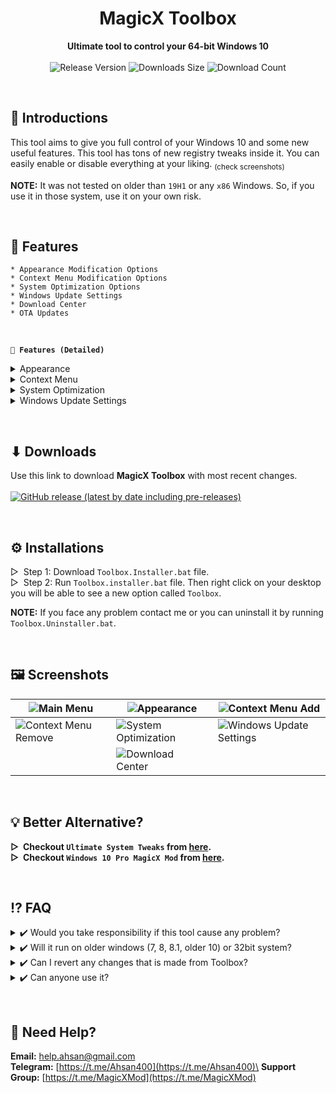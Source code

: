 <!-- 
  TODO:
      1. Add separate section for "Troubleshooting".
      2. Add "Latest Release Date".
      3. Add more FAQ
      4. Add more features and options
      5. Add application type (crack, official etc) in download center.
      6. Replace closed source tools (eg. SetACL) with open source tools
      7. Simplified codes even more
      8. Add unicode supports
      9. Make options more user friendly 
-->

<h1 align="center">MagicX Toolbox</h1>
<div align="center">
  <strong>Ultimate tool to control your 64-bit Windows 10</strong>
</div>
<br>
<div align="center">
  <!-- Release Version -->
    <img src="https://img.shields.io/github/tag/Ahsan40/MagicX-Toolbox?color=blue&label=Release&style=for-the-badge" alt="Release Version" />
  <!-- Last Updated (Does not show Date, Only month and year)-->
    <!-- <img src="https://img.shields.io/github/release-date/Ahsan40/MagicX-Toolbox?color=green&label=Updated&style=for-the-badge" alt="Release Date" /> -->
  <!-- Downloads Size -->
    <img src="https://img.shields.io/github/repo-size/Ahsan40/MagicX-Toolbox?color=orange&label=Size&style=for-the-badge" alt="Downloads Size" />
  <!-- Download counts -->
    <img src="https://img.shields.io/github/downloads/Ahsan40/MagicX-Toolbox/total?color=green&style=for-the-badge" alt="Download Count" />
</div>


&nbsp;
&nbsp;
## 💠 **Introductions**
  This tool aims to give you full control of your Windows 10 and some new useful features. This tool has tons of new registry tweaks inside it. You can easily enable or disable everything at your liking. <sub>(check screenshots)</sub>
  
  **NOTE:** It was not tested on older than `19H1` or any `x86` Windows. So, if you use it in those system, use it on your own risk. 

&nbsp;
&nbsp;
## 📜 **Features**
    * Appearance Modification Options
    * Context Menu Modification Options
    * System Optimization Options
    * Windows Update Settings
    * Download Center
    * OTA Updates

&nbsp;

**`🔹 Features (Detailed)`**

<details>
  <summary> Appearance</summary>

    * Enable/Disable Arrow Icon In Shortcut
    * Enable/Disable Action Center
    * Enable/Disable Old Battery Flyout UI
    * Enable/Disable Old Network Flyout UI
    * Enable/Disable Old Volume Control Flyout UI
    * Enable/Disable Taskbar
</details>
<details>
  <summary> Context Menu</summary>

    * Add/Remove Secure Delete
    * Add/Remove Secure Clean to Recycle Bin
    * Add/Remove Personalize Classic
    * Add/Remove Quick Access to Explorer Navigation Pane
    * Add/Remove Network to Explorer Navigation Pane
    * Add/Remove Print
    * Add/Remove BitLocker Options
    * Add/Remove Scan With Windows Defender
    * Add/Remove Pin to Quick Access
    * Add/Remove Pin to Start
    * Add/Remove Give Access
    * Add/Remove Include in Library
    * Add/Remove Open as Portable Devices
    * Add/Remove Restore Previous Versions
    * Add/Remove Burn Disc Image
    * Add/Remove Cast to Device
    * Add/Remove Share
</details>
<details>
  <summary> System Optimization</summary>

    * Enable/Disable Large System Cache (Only for 8GB+ RAM Users)
    * Enable/Disable Hibernation (Recommended)
    * Enable/Disable Startup Delay (Recommended for HDD)
    * Enable/Disable Web/Being Search in Windows Search
    * Enable/Disable Thumbnails
    * Enable/Disable Large Icon Cache (4MB)
    * Enable/Disable Large Icon Cache (8MB)
</details>
<details>
  <summary> Windows Update Settings</summary>

    * After Update Tweaks
    * Disable Windows Update
    * Enable Windows Update
    * Check & Notify If Updates Available
    * Check & Download If Updates Available
    * Automatically Download and Install Updates
</details>

&nbsp;
&nbsp;

## ⬇ **Downloads**
</strong>Use this link to download **MagicX Toolbox** with most recent changes.</strong>
<br>
<br>
<a href="https://github.com/Ahsan40/MagicX-Toolbox/releases"><img alt="GitHub release (latest by date including pre-releases)" src="https://img.shields.io/github/downloads-pre/Ahsan40/MagicX-Toolbox/latest/total?color=red&label=Download%20latest&style=for-the-badge"></a>

&nbsp;
## ⚙️ **Installations**
&#9655;&nbsp; Step 1: Download `Toolbox.Installer.bat` file.
<br>
&#9655;&nbsp; Step 2: Run `Toolbox.installer.bat` file. Then right click on your desktop you will be able to see a new option called `Toolbox`.

**NOTE:** If you face any problem contact me or you can uninstall it by running `Toolbox.Uninstaller.bat`.

&nbsp;
## 🖼️ **Screenshots**
| <img src="https://user-images.githubusercontent.com/30434801/131330075-e16a4556-08fb-4fa1-a5b9-d7e4b41dabd3.png" alt="Main Menu" /> | <img src="https://user-images.githubusercontent.com/30434801/131330081-dc30b0fa-8f7f-42b2-8794-686bf935e90e.png" alt="Appearance" /> | <img src="https://user-images.githubusercontent.com/30434801/131330090-61a2dbc6-1cb1-41f8-955b-ad64c1acc852.png" alt="Context Menu Add" />|
|------------|----------------------|-------------|
| <img src="https://user-images.githubusercontent.com/30434801/131330091-180bdb8b-e744-488c-a8c8-c3c2ad1e163c.png" alt="Context Menu Remove" /> | <img src="https://user-images.githubusercontent.com/30434801/131330097-f6b382b8-bd92-4cda-8a31-fcb752cb4c49.png" alt="System Optimization" /> | <img src="https://user-images.githubusercontent.com/30434801/131330101-98d72d28-239d-41f3-ae55-b488a977623c.png" alt="Windows Update Settings" />|
|  | <img src="https://user-images.githubusercontent.com/30434801/131330103-87fb52f3-f765-49a0-9786-30cb3c1d4e47.png" alt="Download Center" /> |  |

&nbsp;
## 💡 **Better Alternative?**
<strong>&#9655;&nbsp; Checkout `Ultimate System Tweaks` from <a href="https://github.com/Ahsan40/Win10-Ultimate-System-Tweaks/" target="_blank" rel="noopener">here</a>.</strong>
<br>
<strong>&#9655;&nbsp; Checkout `Windows 10 Pro MagicX Mod` from <a href="https://magicxmod.github.io/" target="_blank" rel="noopener">here</a>.</strong>

&nbsp;
## ⁉️ **FAQ**
</details>
<details>
  <summary> ✔️ Would you take responsibility if this tool cause any problem?</summary>
<br>
  &nbsp; &nbsp; &nbsp;🅰️ Nope, that's out of the question.

</details>

<details>
  <summary> ✔️ Will it run on older windows (7, 8, 8.1, older 10) or 32bit system?</summary>
<br>
  &nbsp; &nbsp; &nbsp;🅰️ Idk. You can check on your own risk.  

</details>
<details>
  <summary> ✔️ Can I revert any changes that is made from Toolbox?</summary>
<br>
  &nbsp; &nbsp; &nbsp;🅰️ Yes, except for `After Update Tweaks`.

</details>
<details>
  <summary> ✔️ Can anyone use it?</summary>
<br>
  &nbsp; &nbsp; &nbsp;🅰️ Yes, as long as he knows what he is doing.

</details>

&nbsp;
## 🔆 **Need Help?**
**Email:** [help.ahsan@gmail.com](mailto:help.ahsan@gmail.com)\
**Telegram:** [https://t.me/Ahsan400](https://t.me/Ahsan400)\
**Support Group:** [https://t.me/MagicXMod](https://t.me/MagicXMod)

